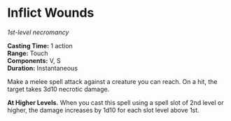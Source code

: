 # Inflict Wounds 
_1st-level necromancy_ 

**Casting Time:** 1 action    
**Range:** Touch    
**Components:** V, S    
**Duration:** Instantaneous 

Make a melee spell attack against a creature you can reach. On a hit, the target takes 3d10 necrotic damage. 

**At Higher Levels.** When you cast this spell using a spell slot of 2nd level or higher, the damage increases by 1d10 for each slot level above 1st.
